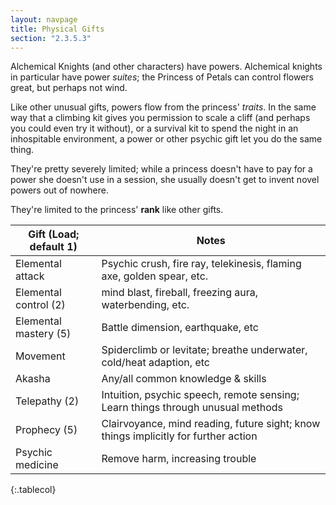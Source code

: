 ```yaml
---
layout: navpage
title: Physical Gifts
section: "2.3.5.3"
---
```


Alchemical Knights (and other characters) have powers.
Alchemical knights in particular have power _suites_; the Princess of Petals can control flowers great, but perhaps not wind. 

Like other unusual gifts, powers flow from the princess' _traits_.
In the same way that a climbing kit gives you permission to scale a cliff (and perhaps you could even try it without), or a survival kit to spend the night in an inhospitable environment, a power or other psychic gift let you do the same thing.

They're pretty severely limited; while a princess doesn't have to pay for a power she doesn't use in a session, she usually doesn't get to invent novel powers out of nowhere.

They're limited to the princess' **rank** like other gifts.

| Gift (Load; default 1) | Notes |
|----------------------|-------|
| Elemental attack     | Psychic crush, fire ray, telekinesis, flaming axe, golden spear, etc. |
| Elemental control (2) | mind blast, fireball, freezing aura, waterbending, etc. |
| Elemental mastery (5) | Battle dimension, earthquake, etc |
| Movement             | Spiderclimb or levitate; breathe underwater, cold/heat adaption, etc |
| Akasha               | Any/all common knowledge & skills |
| Telepathy (2)        | Intuition, psychic speech, remote sensing; Learn things through unusual methods |
| Prophecy (5)         | Clairvoyance, mind reading, future sight; know things implicitly for further action |
| Psychic medicine     | Remove harm, increasing trouble |
{:.tablecol}

